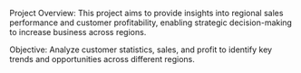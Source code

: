 Project Overview: This project aims to provide insights into regional sales performance and customer profitability, enabling strategic decision-making to increase business across regions.

Objective: Analyze customer statistics, sales, and profit to identify key trends and opportunities across different regions.
